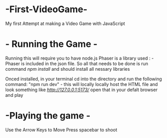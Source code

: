 # -First-VideoGame-
My first Attempt at making a Video Game with JavaScript 

# - Running the Game - 
Running this will require you to have node.js 
Phaser is a library used : 
-Phaser is included in the json file. So all that needs to be done is run command 
*npm install* and should install all nessary libraries  

Onced installed, in your terminal cd into the directory and run the following command: 
"npm run dev" - this will locally locally host the HTML file and look something like 
*http://127.0.0.1:5173/* 
open that in your defalt browser and play 

# -Playing the game - 
Use the Arrow Keys to Move 
Press spacebar to shoot 
